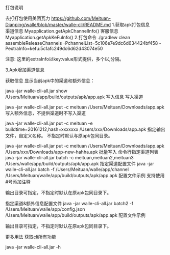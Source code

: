 打包说明

去打打包使用美团瓦力 https://github.com/Meituan-Dianping/walle/blob/master/walle-cli/README.md
1.获取apk打包信息  
   渠道信息 Myapplication.getApkChannelInfo()
   客服信息 Myapplication.getApkKeFuInfo()
2.打包命令
  ./gradlew clean assembleReleaseChannels -PchannelList=5c106e7e9dc6d634424bf458 -PextraInfo=kefu:5c1afc249dc6d62d43074e50

  注意: 这里的extraInfo以key:value形式提供，多个以,分隔。
  
3.Apk增加渠道信息

获取信息
显示当前apk中的渠道和额外信息：

java -jar walle-cli-all.jar show /Users/Meituan/app/build/outputs/apk/app.apk
写入信息
写入渠道

java -jar walle-cli-all.jar put -c meituan /Users/Meituan/Downloads/app.apk
写入额外信息，不提供渠道时不写入渠道

java -jar walle-cli-all.jar put -c meituan -e buildtime=20161212,hash=xxxxxxx /Users/xxx/Downloads/app.apk
指定输出文件，自定义名称。 不指定时默认与原apk包同目录。

java -jar walle-cli-all.jar put -c meituan /Users/Meituan/Downloads/app.apk /Users/xxx/Downloads/app-new-hahha.apk
批量写入
命令行指定渠道列表
java -jar walle-cli-all.jar batch -c meituan,meituan2,meituan3 /Users/walle/app/build/outputs/apk/app.apk
指定渠道配置文件
java -jar walle-cli-all.jar batch -f /Users/Meituan/walle/app/channel  /Users/Meituan/walle/app/build/outputs/apk/app.apk
配置文件示例 支持使用#号添加注释

输出目录可指定，不指定时默认在原apk包同目录下。

指定渠道&额外信息配置文件
java -jar walle-cli-all.jar batch2 -f /Users/Meituan/walle/app/config.json  /Users/Meituan/walle/app/build/outputs/apk/app.apk
配置文件示例

输出目录可指定，不指定时默认在原apk包同目录下。

更多用法
获取cli所有功能

java -jar walle-cli-all.jar -h